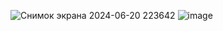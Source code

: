 ![Снимок экрана 2024-06-20 223642](https://github.com/LOL44KK/dz6Sharic/assets/74061160/1aed4626-4754-47f0-9bd6-0ef5e90e0da5)
![image](https://github.com/LOL44KK/dz6Sharic/assets/74061160/020e1829-c63c-46aa-9d38-ef10544f55c2)
